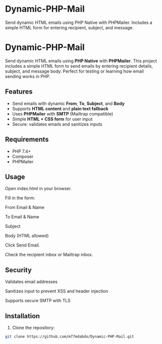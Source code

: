 # Dynamic-PHP-Mail
Send dynamic HTML emails using PHP Native with PHPMailer. Includes a simple HTML form for entering recipient, subject, and message.

# Dynamic-PHP-Mail

Send dynamic HTML emails using **PHP Native** with **PHPMailer**. This project includes a simple HTML form to send emails by entering recipient details, subject, and message body. Perfect for testing or learning how email sending works in PHP.

## Features

- Send emails with dynamic **From**, **To**, **Subject**, and **Body**
- Supports **HTML content** and **plain text fallback**
- Uses **PHPMailer** with **SMTP** (Mailtrap compatible)
- Simple **HTML + CSS form** for user input
- Secure: validates emails and sanitizes inputs

## Requirements

- PHP 7.4+
- Composer
- PHPMailer


## Usage

Open index.html in your browser.

Fill in the form:

From Email & Name

To Email & Name

Subject

Body (HTML allowed)

Click Send Email.

Check the recipient inbox or Mailtrap inbox.

## Security

Validates email addresses

Sanitizes input to prevent XSS and header injection

Supports secure SMTP with TLS

## Installation

1. Clone the repository:

```bash
git clone https://github.com/m77mdabdo/Dynamic-PHP-Mail.git







